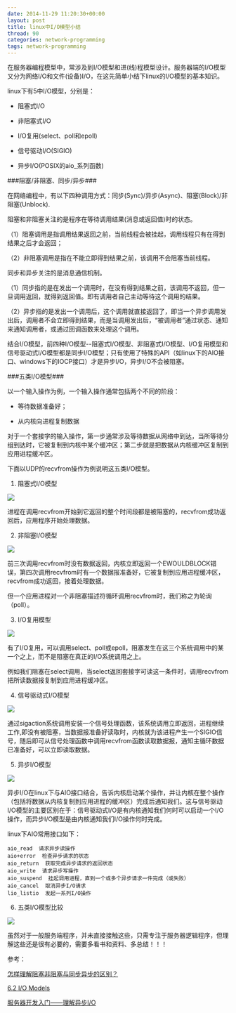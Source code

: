 ```yaml
---
date: 2014-11-29 11:20:30+00:00
layout: post
title: linux中I/O模型小结
thread: 90
categories: network-programming
tags: network-programming
---
```


在服务器编程模型中，常涉及到I/O模型和进(线)程模型设计。服务器端的I/O模型又分为网络I/O和文件(设备)I/O，在这先简单小结下linux的I/O模型的基本知识。

linux下有5中I/O模型，分别是：

- 阻塞式I/O

- 非阻塞式I/O

- I/O复用(select、poll和epoll)

- 信号驱动I/O(SIGIO)

- 异步I/O(POSIX的aio_系列函数)

###阻塞/非阻塞、同步/异步###

在网络编程中，有以下四种调用方式：同步(Sync)/异步(Async)、阻塞(Block)/非阻塞(Unblock).

阻塞和非阻塞关注的是程序在等待调用结果(消息或返回值)时的状态。

（1）阻塞调用是指调用结果返回之前，当前线程会被挂起，调用线程只有在得到结果之后才会返回；

（2）非阻塞调用是指在不能立即得到结果之前，该调用不会阻塞当前线程。

同步和异步关注的是消息通信机制。

（1）同步指的是在发出一个调用时，在没有得到结果之前，该调用不返回，但一旦调用返回，就得到返回值。即有调用者自己主动等待这个调用的结果。

（2）异步指的是发出一个调用后，这个调用就直接返回了，即当一个异步调用发出后，调用者不会立即得到结果，而是当调用发出后，“被调用者”通过状态、通知来通知调用者，或通过回调函数来处理这个调用。

结合I/O模型，前四种I/O模型--阻塞式I/O模型、非阻塞式I/O模型、I/O复用模型和信号驱动式I/O模型都是同步I/O模型；只有使用了特殊的API（如linux下的AIO接口、windows下的IOCP接口）才是异步I/O，异步I/O不会被阻塞。

###五类I/O模型###

以一个输入操作为例，一个输入操作通常包括两个不同的阶段：

- 等待数据准备好；

- 从内核向进程复制数据

对于一个套接字的输入操作，第一步通常涉及等待数据从网络中到达，当所等待分组到达时，它被复制到内核中某个缓冲区；第二步就是把数据从内核缓冲区复制到应用进程缓冲区。

下面以UDP的recvfrom操作为例说明这五类I/O模型。

1. 阻塞式I/O模型

![](/assets/blog_pic/blocking_io.PNG)

进程在调用recvfrom开始到它返回的整个时间段都是被阻塞的，recvfrom成功返回后，应用程序开始处理数据。

2. 非阻塞I/O模型

![](/assets/blog_pic/Nonblocking_io.PNG)

前三次调用recvfrom时没有数据返回，内核立即返回一个EWOULDBLOCK错误，第四次调用recvfrom时有一个数据报准备好，它被复制到应用进程缓冲区，recvfrom成功返回，接着处理数据。

但一个应用进程对一个非阻塞描述符循环调用recvfrom时，我们称之为轮询（poll）。

3. I/O复用模型

![](/assets/blog_pic/multiplexing_io.PNG)

有了I/O复用，可以调用select、poll或epoll，阻塞发生在这三个系统调用中的某一个之上，而不是阻塞在真正的I/O系统调用之上。

例如我们阻塞在select调用，当select返回套接字可读这一条件时，调用recvfrom把所读数据报复制到应用进程缓冲区。

4. 信号驱动式I/O模型

![](/assets/blog_pic/signal_driven_io.PNG)

通过sigaction系统调用安装一个信号处理函数，该系统调用立即返回，进程继续工作,即没有被阻塞，当数据报准备好读取时，内核就为该进程产生一个SIGIO信号，随后即可从信号处理函数中调用recvfrom函数读取数据报，通知主循环数据已准备好，可以立即读取数据。

5. 异步I/O模型

![](/assets/blog_pic/asynchronous_io.PNG)

异步I/O在linux下与AIO接口结合，告诉内核启动某个操作，并让内核在整个操作（包括将数据从内核复制到应用进程的缓冲区）完成后通知我们。这与信号驱动I/O模型的主要区别在于：信号驱动式I/O是有内核通知我们何时可以启动一个I/O操作，而异步I/O模型是由内核通知我们I/O操作何时完成。

linux下AIO常用接口如下：

	aio_read  请求异步读操作
	aio+error  检查异步请求的状态
	aio_return  获取完成异步请求的返回状态
	aio_write  请求异步写操作
	aio_suspend  挂起调用进程，直到一个或多个异步请求一件完成（或失败）
	aio_cancel  取消异步I/O请求
	lio_listio  发起一系列I/O操作

6. 五类I/O模型比较

![](/assets/blog_pic/comparison_io.PNG)


虽然对于一般服务端程序，并未直接接触这些，只需专注于服务器逻辑程序，但理解这些还是很有必要的，需要多看书和资料、多总结！！！

参考：

[怎样理解阻塞非阻塞与同步异步的区别？](http://www.zhihu.com/question/19732473)

[6.2 I/O Models](http://english.tebyan.net/newindex.aspx?pid=31159&BookID=23760&PageIndex=92&Language=3)

[服务器开发入门——理解异步I/O](http://www.cnblogs.com/hustcat/archive/2010/04/10/1708909.html)